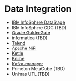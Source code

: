 <!-- ex_nonav -->

# Data Integration

* [IBM InfoSphere DataStage](Using_IBM_InfoSphere_DataStage_with_FusionInsight.md)
* IBM InfoSphere CDC (TBD)
* [Oracle GoldenGate](Using_Oracle_GoldenGate_with_FusionInsight.md)
* informatica (TBD)
* [Talend](Using_Talend_with_FusionInsight.md)
* [Apache NiFi](Using_Nifi_1.7.1_with_FusionInsight_HD_C80spc200.md)
* [Kettle](Using_Kettle_6.1_with_FusionInsight_HD_C60U10.md)
* [Knime](Using_Knime_3.6.1_with_FusionInsight_HD_C80SPC200.md)
* [Kafka-manager](Using_kafka-manager_with_FusionInsight_HD_C80SPC200.md)
* Primeton MetaCube (TBD)
* Unimas UTL (TBD)
